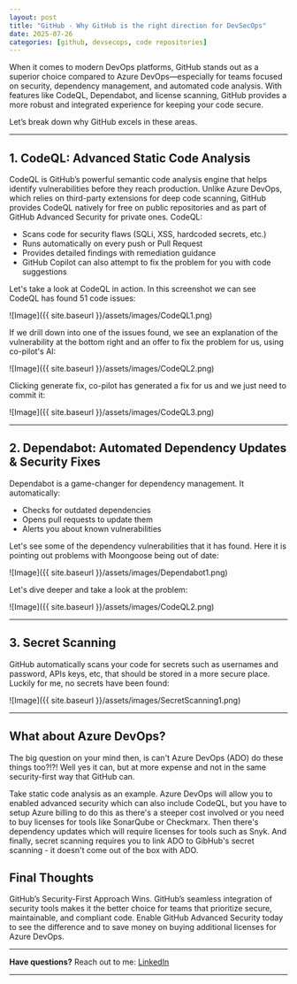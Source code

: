 ```yaml
---
layout: post
title: "GitHub - Why GitHub is the right direction for DevSecOps"
date: 2025-07-26
categories: [github, devsecops, code repositories]
---
```


When it comes to modern DevOps platforms, GitHub stands out as a superior choice compared to Azure DevOps—especially for teams focused on security, dependency management, and automated code analysis. With features like CodeQL, Dependabot, and license scanning, GitHub provides a more robust and integrated experience for keeping your code secure.

Let’s break down why GitHub excels in these areas.

---

## 1. **CodeQL: Advanced Static Code Analysis**

CodeQL is GitHub’s powerful semantic code analysis engine that helps identify vulnerabilities before they reach production. Unlike Azure DevOps, which relies on third-party extensions for deep code scanning, GitHub provides CodeQL natively for free on public repositories and as part of GitHub Advanced Security for private ones. CodeQL:

- Scans code for security flaws (SQLi, XSS, hardcoded secrets, etc.)
- Runs automatically on every push or Pull Request
- Provides detailed findings with remediation guidance
- GitHub Copilot can also attempt to fix the problem for you with code suggestions

Let's take a look at CodeQL in action. In this screenshot we can see CodeQL has found 51 code issues:

![Image]({{ site.baseurl }}/assets/images/CodeQL1.png)

If we drill down into one of the issues found, we see an explanation of the vulnerability at the bottom right and an offer to fix the problem for us, using co-pilot's AI:

![Image]({{ site.baseurl }}/assets/images/CodeQL2.png)

Clicking generate fix, co-pilot has generated a fix for us and we just need to commit it:

![Image]({{ site.baseurl }}/assets/images/CodeQL3.png)

---

## 2. **Dependabot: Automated Dependency Updates & Security Fixes**

Dependabot is a game-changer for dependency management. It automatically:

- Checks for outdated dependencies
- Opens pull requests to update them
- Alerts you about known vulnerabilities

Let's see some of the dependency vulnerabilities that it has found. Here it is pointing out problems with Moongoose being out of date:

![Image]({{ site.baseurl }}/assets/images/Dependabot1.png)

Let's dive deeper and take a look at the problem:

![Image]({{ site.baseurl }}/assets/images/CodeQL2.png)

---

## 3. **Secret Scanning**

GitHub automatically scans your code for secrets such as usernames and password, APIs keys, etc, that should be stored in a more secure place. Luckily for me, no secrets have been found:

![Image]({{ site.baseurl }}/assets/images/SecretScanning1.png)

---

## What about Azure DevOps?

The big question on your mind then, is can't Azure DevOps (ADO) do these things too?!?! Well yes it can, but at more expense and not in the same security-first way that GitHub can.

Take static code analysis as an example. Azure DevOps will allow you to enabled advanced security which can also include CodeQL, but you have to setup Azure billing to do this as there's a steeper cost involved or you need to buy licenses for tools like SonarQube or Checkmarx. Then there's dependency updates which will require licenses for tools such as Snyk. And finally, secret scanning requires you to link ADO to GibHub's secret scanning - it doesn't come out of the box with ADO.

## Final Thoughts

GitHub’s Security-First Approach Wins. GitHub’s seamless integration of security tools makes it the better choice for teams that prioritize secure, maintainable, and compliant code. Enable GitHub Advanced Security today to see the difference and to save money on buying additional licenses for Azure DevOps.

---

**Have questions?** Reach out to me: [LinkedIn](https://www.linkedin.com/in/darren-stafford/)

---

